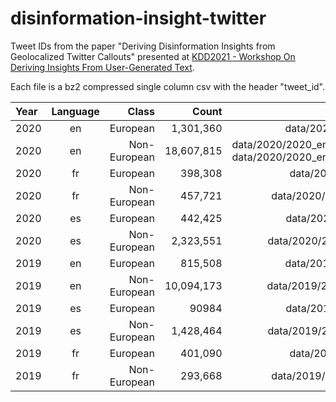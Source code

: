 # disinformation-insight-twitter

Tweet IDs from the paper "Deriving Disinformation Insights from Geolocalized Twitter Callouts" presented at [KDD2021 - Workshop On Deriving Insights From User-Generated Text](https://megagon.ai/wit/). 

Each file is a bz2 compressed single column csv with the header "tweet_id".

|Year |Language| Class| Count| Path|
| :------------- | :----------: | -----------: | -----------: |-----------: |
|2020 |en |European |1,301,360 |data/2020/2020_en_euro_tweet_id.csv.bz2|
|2020 |en |Non-European |18,607,815 |data/2020/2020_en_noneuro_tweet_id_part_1.csv.bz2 <br> data/2020/2020_en_noneuro_tweet_id_part_2.csv.bz2 |
|2020 |fr |European |398,308 |data/2020/2020_fr_euro_tweet_id.csv.bz2 |
|2020 |fr |Non-European |457,721 |data/2020/2020_fr_noneuro_tweet_id.csv.bz2 |
|2020 |es |European |442,425 |data/2020/2020_es_euro_tweet_id.csv.bz2 |
|2020 |es |Non-European |2,323,551 |data/2020/2020_es_noneuro_tweet_id.csv.bz2 |
|2019 |en |European |815,508 |data/2019/2019_en_euro_tweet_id.csv.bz2 |
|2019 |en |Non-European |10,094,173 |data/2019/2019_en_noneuro_tweet_id.csv.bz2 |
|2019 |es |European |90984 |data/2019/2019_es_euro_tweet_id.csv.bz2 |
|2019 |es |Non-European |1,428,464 |data/2019/2019_es_noneuro_tweet_id.csv.bz2 |
|2019 |fr |European |401,090 |data/2019/2019_fr_euro_tweet_id.csv.bz2 |
|2019 |fr |Non-European |293,668 |data/2019/2019_fr_noneuro_tweet_id.csv.bz2 |
